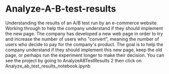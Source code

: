 # Analyze-A-B-test-results
Understanding the results of an A/B test run by an e-commerce website. Working through to help the company understand if they should implement the new page.
The company has developed a new web page in order to try and increase the number of users who "convert", meaning the number of users who decide to pay for the company's product. The goal is to help the company understand if they should implement this new page, keep the old page, or perhaps run the experiment longer to make their decision.
You can see the project by going to AnalyzeABTestResults 2 then click on Analyze_ab_test_results_notebook.ipynb
